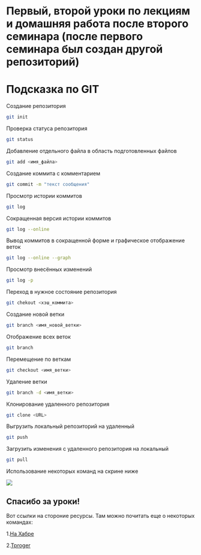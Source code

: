 # Первый, второй уроки по лекциям и домашняя работа после второго семинара (после первого семинара был создан другой репозиторий)
# Подсказка по GIT

Создание репозитория
```sh
git init
```

Проверка статуса репозитория
```sh
git status
```
Добавление отдельного файла в область подготовленных файлов
```sh
git add <имя_файла>
```

Создание коммита с комментарием
``` sh
git commit -m "текст сообщения"
```

Просмотр истории коммитов
```sh
git log
```

Сокращенная версия истории коммитов
```sh
git log --online
```
Вывод коммитов в сокращенной форме и графическое отображение веток
```sh
git log --online --graph
```
Просмотр внесённых изменений
```sh
git log -p
```
Переход в нужное состояние репозитория
```sh
git chekout <хэш_коммита>
```
Создание новой ветки
```sh
git branch <имя_новой_ветки>
```
Отображение всех веток
```sh
git branch
```
Перемещение по веткам
```sh
git checkout <имя_ветки>
```
Удаление ветки
```sh
git branch -d <имя_ветки>
```

Клонирование удаленного репозитория
```sh
git clone <URL>
```

Выгрузить локальный репозиторий на удаленный
```sh
git push
```

Загрузить изменения с удаленного репозитория на локальный
```sh
git pull
```

Использование некоторых команд на скрине ниже

<image src="/my_screen.png" />


## Спасибо за уроки!

Вот ссылки на стороние ресурсы. Там можно почитать еще о некоторых командах:

1.[На Хабре](https://habr.com/ru/companies/ruvds/articles/599929/ "Переходи, не бойся))")

2.[Tproger](https://tproger.ru/translations/beginner-git-cheatsheet/)
